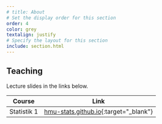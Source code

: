 ```yaml
---
# title: About
# Set the display order for this section
order: 4
color: grey
textalign: justify
# Specify the layout for this section
include: section.html
---
```

## Teaching

Lecture slides in the links below.

| Course | Link |
| --- | --- |
| Statistik 1 | [hmu-stats.github.io](https://hmu-stats.github.io){:target="_blank"} |



<!-- **Humans are able to report their subjective certainty about decisions, actions or perceptions. We believe that such subjective certainty – or confidence – can be used as a learning signal to reinforce neural circuitry involved in these processes. We refer to this form of learning as confidence-based learning.**

Our goal is to establish this potential novel form of learning using psychophysical, physiological and neuroimaging measurements. To understand the mechanisms of confidence-based learning, we devise computational models and test them through simulation and data-driven model comparison.

This group is supported by the [Deutsche Forschungsgemeinschaft (DFG)](http://gepris.dfg.de/gepris/projekt/403630675?language=en){:target='\_blank'}. -->
